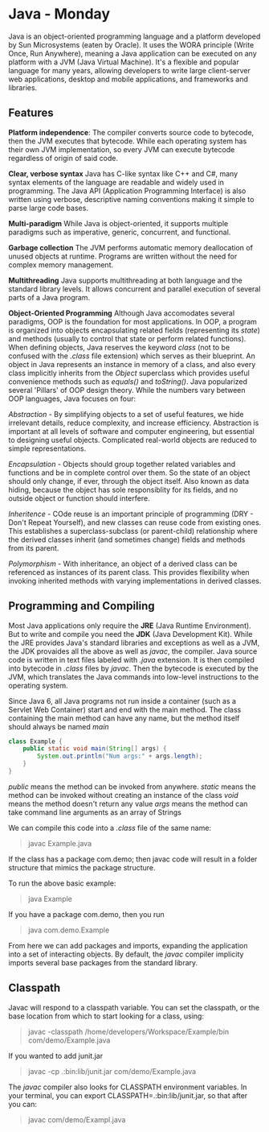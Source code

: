 # Java - Monday
Java is an object-oriented programming language and a platform developed by Sun Microsystems (eaten by Oracle). It uses the WORA principle (Write Once, Run Anywhere), meaning a Java application can be executed on any platform with a JVM (Java Virtual Machine). It's a flexible and popular language for many years, allowing developers to write large client-server web applications, desktop and mobile applications, and frameworks and libraries.

## Features
**Platform independence**: The compiler converts source code to bytecode, then the JVM executes that bytecode. While each operating system has their own JVM implementation, so every JVM can execute bytecode regardless of origin of said code.

**Clear, verbose syntax** Java has C-like syntax like C++ and C#, many syntax elements of the language are readable and widely used in programming. The Java API (Application Programming Interface) is also written using verbose, descriptive naming conventions making it simple to parse large code bases.

**Multi-paradigm** While Java is object-oriented, it supports multiple paradigms such as imperative, generic, concurrent, and functional.

**Garbage collection** The JVM performs automatic memory deallocation of unused objects at runtime. Programs are written without the need for complex memory management.

**Multithreading** Java supports multithreading at both language and the standard library levels. It allows concurrent and parallel execution of several parts of a Java program.

**Object-Oriented Programming** Although Java accomodates several paradigms, OOP is the foundation for most applications. In OOP, a program is organized into objects encapsulating related fields (representing its *state*) and methods (usually to control that state or perform related functions). When defining objects, Java reserves the keyword *class* (not to be confused with the *.class* file extension) which serves as their blueprint. An object in Java represents an instance in memory of a class, and also every class implicitly inherits from the *Object* superclass which provides useful convenience methods such as *equals()* and *toString()*. Java popularized several 'Pillars' of OOP design theory. While the numbers vary between OOP languages, Java focuses on four:

*Abstraction* - By simplifying objects to a set of useful features, we hide irrelevant details, reduce complexity, and increase efficiency. Abstraction is important at all levels of software and computer engineering, but essential to designing useful objects. Complicated real-world objects are reduced to simple representations.

*Encapsulation* - Objects should group together related variables and functions and be in complete control over them. So the state of an object should only change, if ever, through the object itself. Also known as data hiding, because the object has sole responsiblity for its fields, and no outside object or function should interfere.

*Inheritence* - COde reuse is an important principle of programming (DRY - Don't Repeat Yourself), and new classes can reuse code from existing ones. This establishes a superclass-subclass (or parent-child) relationship where the derived classes inherit (and sometimes change) fields and methods from its parent.

*Polymorphism* - With inheritance, an object of a derived class can be referenced as instances of its parent class. This provides flexibility when invoking inherited methods with varying implementations in derived classes.

## Programming and Compiling
Most Java applications only require the **JRE** (Java Runtime Environment). But to write and compile you need the **JDK** (Java Development Kit). While the JRE provides Java's standard libraries and exceptions as well as a JVM, the JDK provaides all the above as well as *javac*, the compiler. Java source code is written in text files labeled with *.java* extension. It is then compiled into bytecode in *.class* files by *javac*. Then the bytecode is executed by the JVM, which translates the Java commands into low-level instructions to the operating system.

Since Java 6, all Java programs not run inside a container (such as a Servlet Web Container) start and end with the main method. The class containing the main method can have any name, but the method itself should always be named *main*

```java
class Example {
    public static void main(String[] args) {
        System.out.println("Num args:" + args.length);
    }
}
```

*public* means the method can be invoked from anywhere.
*static* means the method can be invoked without creating an instance of the class
*void* means the method doesn't return any value
*args* means the method can take command line arguments as an array of Strings

We can compile this code into a *.class* file of the same name:
>javac Example.java

If the class has a package com.demo; then javac code will result in a folder structure that mimics the package structure.

To run the above basic example:
>java Example

If you have a package com.demo, then you run
>java com.demo.Example

From here we can add packages and imports, expanding the application into a set of interacting objects. By default, the *javac* compiler implicity imports several base packages from the standard library.

## Classpath
Javac will respond to a classpath variable. You can set the classpath, or the base location from which to start looking for a class, using:
>javac -classpath /home/developers/Workspace/Example/bin com/demo/Example.java

If you wanted to add junit.jar
>javac -cp .:bin:lib/junit.jar com/demo/Example.java

The *javac* compiler also looks for CLASSPATH environment variables. In your terminal, you can export CLASSPATH=.:bin:lib/junit.jar, so that after you can:
>javac com/demo/Exampl.java